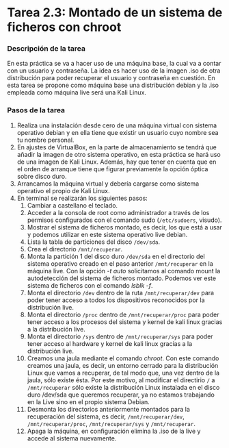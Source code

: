 # **Tarea 2.3: Montado de un sistema de ficheros con chroot**

### **Descripción de la tarea**

En esta práctica se va a hacer uso de una máquina base, la cual va a contar con un usuario y contraseña. La idea es hacer uso de la imagen .iso de otra distribución para poder recuperar el usuario y contraseña en cuestión. En esta tarea se propone como máquina base una distribución debian y la .iso empleada como máquina live será una Kali Linux.

### **Pasos de la tarea**

1. Realiza una instalación desde cero de una máquina virtual con sistema operativo debian y en ella tiene que existir un usuario cuyo nombre sea tu nombre personal. 
2. En ajustes de VirtualBox, en la parte de almacenamiento se tendrá que añadir la imagen de otro sistema operativo, en esta práctica se hará uso de una imagen de Kali Linux. Además, hay que tener en cuenta que en el orden de arranque tiene que figurar previamente la opción óptica sobre disco duro.
3. Arrancamos la máquina virtual y debería cargarse como sistema operativo el propio de Kali Linux.
4. En terminal se realizarán los siguientes pasos:
   1. Cambiar a castellano el teclado.
   2. Acceder a la consola de root como administrador a través de los permisos configurados con el comando sudo (`/etc/sudoers`, visudo). 
   3. Mostrar el sistema de ficheros montado, es decir,  los que está a usar y podemos utilizar en este sistema operativo live debian.
   4. Lista la tabla de particiones del disco `/dev/sda`.
   5. Crea el directorio `/mnt/recuperar`.
   6. Monta la partición 1 del disco duro `/dev/sda` en el directorio del sistema operativo creado en el paso anterior `/mnt/recuperar` en la máquina live. Con la opción *-t auto* solicitamos al comando mount la autodetección del sistema de ficheros montado. Podemos ver este sistema de ficheros con el comando *lsblk -f*.
   7. Monta el directorio `/dev` dentro de la ruta `/mnt/recuperar/dev` para poder tener acceso a todos los dispositivos reconocidos por la distribución live. 
   8. Monta el directorio `/proc` dentro de `/mnt/recuperar/proc` para poder tener acceso a los procesos del sistema y kernel de kali linux gracias a la distribución live.
   9. Monta el directorio `/sys` dentro de `/mnt/recuperar/sys` para poder tener acceso al hardware y kernel de kali linux gracias a la distribución live.
   10. Creamos una jaula mediante el comando *chroot*. Con este comando creamos una jaula, es decir, un entorno cerrado para la distribución Linux que vamos a recuperar, de tal modo que, una vez dentro de la jaula, sólo existe ésta. Por este motivo, al modificar el directirio `/` a `/mnt/recuperar` sólo existe la distribución Linux instalada en el disco duro /dev/sda que queremos recuperar, ya no estamos trabajando en la Live sino en el propio sistema Debian.
   11. Desmonta los directorios anteriormente montados para la recuperación del sistema, es decir, `/mnt/recuperar/dev`, `/mnt/recuperar/proc`, `/mnt/recuperar/sys` y `/mnt/recuperar`.  
   12. Apaga la máquina, en configuración elimina la .iso de la live y accede al sistema nuevamente.

